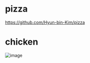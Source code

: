 # pizza 
https://github.com/Hyun-bin-Kim/pizza
# chicken
![image]([https://github.com/user-attachments/assets/a902acd0-6eea-4ede-a165-d14af7b05a94](https://hyun-bin-kim.github.io/pizza/))
